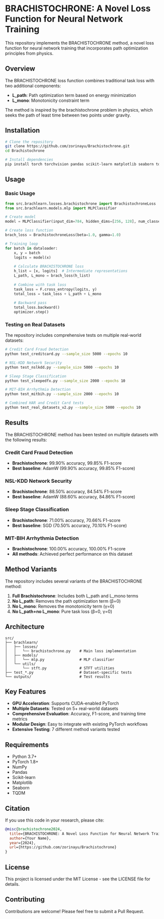 # BRACHISTOCHRONE: A Novel Loss Function for Neural Network Training

This repository implements the BRACHISTOCHRONE method, a novel loss function for neural network training that incorporates path optimization principles from physics.

## Overview

The BRACHISTOCHRONE loss function combines traditional task loss with two additional components:
- **L_path**: Path optimization term based on energy minimization
- **L_mono**: Monotonicity constraint term

The method is inspired by the brachistochrone problem in physics, which seeks the path of least time between two points under gravity.

## Installation

```bash
# Clone the repository
git clone https://github.com/zorinayu/Brachistochrone.git
cd Brachistochrone

# Install dependencies
pip install torch torchvision pandas scikit-learn matplotlib seaborn tqdm numpy
```

## Usage

### Basic Usage

```python
from src.brachlearn.losses.brachistochrone import BrachistochroneLoss
from src.brachlearn.models.mlp import MLPClassifier

# Create model
model = MLPClassifier(input_dim=784, hidden_dims=[256, 128], num_classes=10)

# Create loss function
brach_loss = BrachistochroneLoss(beta=1.0, gamma=1.0)

# Training loop
for batch in dataloader:
    x, y = batch
    logits = model(x)
    
    # Calculate BRACHISTOCHRONE loss
    h_list = [x, logits]  # Intermediate representations
    L_path, L_mono = brach_loss(h_list)
    
    # Combine with task loss
    task_loss = F.cross_entropy(logits, y)
    total_loss = task_loss + L_path + L_mono
    
    # Backward pass
    total_loss.backward()
    optimizer.step()
```

### Testing on Real Datasets

The repository includes comprehensive tests on multiple real-world datasets:

```bash
# Credit Card Fraud Detection
python test_creditcard.py --sample_size 5000 --epochs 10

# NSL-KDD Network Security
python test_nslkdd.py --sample_size 5000 --epochs 10

# Sleep Stage Classification
python test_sleepedfx.py --sample_size 2000 --epochs 10

# MIT-BIH Arrhythmia Detection
python test_mitbih.py --sample_size 2000 --epochs 10

# Combined HAR and Credit Card tests
python test_real_datasets_v2.py --sample_size 5000 --epochs 10
```

## Results

The BRACHISTOCHRONE method has been tested on multiple datasets with the following results:

### Credit Card Fraud Detection
- **Brachistochrone**: 99.90% accuracy, 99.85% F1-score
- **Best baseline**: AdamW (99.90% accuracy, 99.85% F1-score)

### NSL-KDD Network Security
- **Brachistochrone**: 88.50% accuracy, 84.54% F1-score
- **Best baseline**: AdamW (88.60% accuracy, 84.86% F1-score)

### Sleep Stage Classification
- **Brachistochrone**: 71.00% accuracy, 70.66% F1-score
- **Best baseline**: SGD (70.50% accuracy, 70.10% F1-score)

### MIT-BIH Arrhythmia Detection
- **Brachistochrone**: 100.00% accuracy, 100.00% F1-score
- **All methods**: Achieved perfect performance on this dataset

## Method Variants

The repository includes several variants of the BRACHISTOCHRONE method:

1. **Full Brachistochrone**: Includes both L_path and L_mono terms
2. **No L_path**: Removes the path optimization term (β=0)
3. **No L_mono**: Removes the monotonicity term (γ=0)
4. **No L_path+no L_mono**: Pure task loss (β=0, γ=0)

## Architecture

```
src/
├── brachlearn/
│   ├── losses/
│   │   └── brachistochrone.py    # Main loss implementation
│   ├── models/
│   │   └── mlp.py                # MLP classifier
│   └── utils/
│       └── stft.py               # STFT utilities
├── test_*.py                     # Dataset-specific tests
└── outputs/                      # Test results
```

## Key Features

- **GPU Acceleration**: Supports CUDA-enabled PyTorch
- **Multiple Datasets**: Tested on 5+ real-world datasets
- **Comprehensive Evaluation**: Accuracy, F1-score, and training time metrics
- **Modular Design**: Easy to integrate with existing PyTorch workflows
- **Extensive Testing**: 7 different method variants tested

## Requirements

- Python 3.7+
- PyTorch 1.8+
- NumPy
- Pandas
- Scikit-learn
- Matplotlib
- Seaborn
- TQDM

## Citation

If you use this code in your research, please cite:

```bibtex
@misc{brachistochrone2024,
  title={BRACHISTOCHRONE: A Novel Loss Function for Neural Network Training},
  author={Your Name},
  year={2024},
  url={https://github.com/zorinayu/Brachistochrone}
}
```

## License

This project is licensed under the MIT License - see the LICENSE file for details.

## Contributing

Contributions are welcome! Please feel free to submit a Pull Request.
